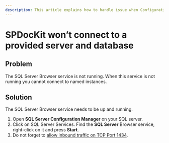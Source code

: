 ```yaml
---
description: This article explains how to handle issue when Configuration Wizard is not able to connect to a provided server and database.
---
```


# SPDocKit won’t connect to a provided server and database

## Problem

The SQL Server Browser service is not running. When this service is not running you cannot connect to named instances.

## Solution

The SQL Server Browser service needs to be up and running.

1. Open **SQL Server Configuration Manager** on your SQL server.
2. Click on SQL Server Services. Find the **SQL Server** Browser service, right-click on it and press **Start**.
3. Do not forget to [allow inbound traffic on TCP Port 1434](inbound-traffic.md).


